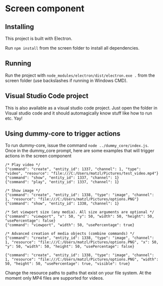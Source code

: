 # Screen component

## Installing
This project is built with Electron.

Run ```npm install``` from the screen folder to install all dependencies.

## Running
Run the project with ```node_modules/electron/dist/electron.exe .``` from the screen folder (use backslashes if running in Windows CMD).

## Visual Studio Code project
This is also available as a visual studio code project. Just open the folder in Visual studio code and it should automagically know stuff like how to run etc. Yay!

## Using dummy-core to trigger actions
To run dummy-core, issue the command ```node ../dummy_core/index.js```.
Once in the dummy_core prompt, here are some examples that will trigger actions in the screen component

```
/* Play video */
{"command": "create", "entity_id": 1337, "channel": 1, "type": "video", "resource": "file:///C:/Users/matzl/Pictures/test_video.mp4"}
{"command": "show", "entity_id": 1337, "channel": 1}
{"command": "play", "entity_id": 1337, "channel": 1}

/* Show image */
{"command": "create", "entity_id": 1338, "type": "image", "channel": 1, "resource": "file:///C:/Users/matzl/Pictures/options.PNG"}
{"command": "show", "entity_id": 1338, "channel": 1}

/* Set viewport size (any media). All size arguments are optional */
{"command": "viewport", "x": 50, "y": 50, "width": 50, "height": 50, "usePercentage": false}
{"command": "viewport", "width": 50, "usePercentage": true}

/* Advanced creation of media objects (combine commands) */
{"command": "create", "entity_id": 1338, "type": "image", "channel": 1, "resource": "file:///C:/Users/matzl/Pictures/options.PNG", "x": 50, "y": 50, "width": 50, "height": 50, "usePercentage": false}

{"command": "create", "entity_id": 1338, "type": "image", "channel": 1, "resource": "file:///C:/Users/matzl/Pictures/options.PNG", "width": 50, "height": 50, "usePercentage": true, "visible": true}
```

Change the resource paths to paths that exist on your file system. At the moment only MP4 files are supported for videos.
